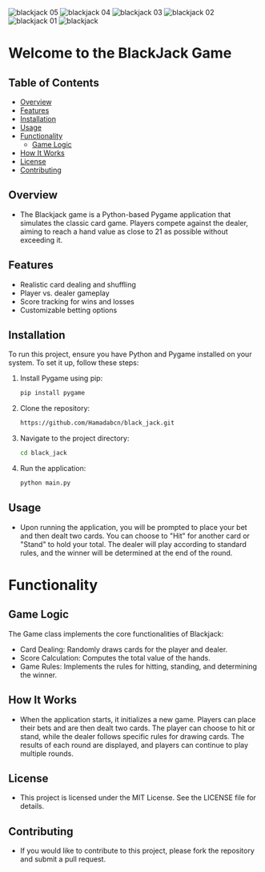 ![blackjack 05](https://github.com/user-attachments/assets/dc5bfdf8-6446-4307-8447-c12d6df5a716)
![blackjack 04](https://github.com/user-attachments/assets/33402862-ee55-42d3-91db-da18b2918486)
![blackjack 03](https://github.com/user-attachments/assets/82a2a3c6-ac75-4179-a59a-0ae4d44a0f5b)
![blackjack 02](https://github.com/user-attachments/assets/45929964-1c54-466f-aa70-70fd8c6efb2f)
![blackjack 01](https://github.com/user-attachments/assets/22002427-732f-41fe-8f8a-0d0f8bae46b6)
![blackjack](https://github.com/user-attachments/assets/679f909e-b676-4c0f-b249-51351b95dbff)
# Welcome to the BlackJack Game

## Table of Contents
- [Overview](#overview)
- [Features](#features)
- [Installation](#installation)
- [Usage](#usage)
- [Functionality](#functionality)
  - [Game Logic](#game-logic)
- [How It Works](#how-it-works)
- [License](#license)
- [Contributing](#contributing)

## Overview
- The Blackjack game is a Python-based Pygame application that simulates the classic card game. Players compete against the dealer, aiming to reach a hand value as close to 21 as possible without exceeding it.

## Features
- Realistic card dealing and shuffling
- Player vs. dealer gameplay
- Score tracking for wins and losses
- Customizable betting options

## Installation
To run this project, ensure you have Python and Pygame installed on your system. To set it up, follow these steps:

1. Install Pygame using pip:
   ```bash
   pip install pygame

2. Clone the repository:
   ```bash
   https://github.com/Hamadabcn/black_jack.git

3. Navigate to the project directory:
   ```bash
   cd black_jack

4. Run the application:
   ```bash
   python main.py

## Usage
- Upon running the application, you will be prompted to place your bet and then dealt two cards. You can choose to "Hit" for another card or "Stand" to hold your total. The dealer will play according to standard rules, and the winner will be determined at the end of the round.

# Functionality
## Game Logic
The Game class implements the core functionalities of Blackjack:
- Card Dealing: Randomly draws cards for the player and dealer.
- Score Calculation: Computes the total value of the hands.
- Game Rules: Implements the rules for hitting, standing, and determining the winner.

## How It Works
- When the application starts, it initializes a new game. Players can place their bets and are then dealt two cards. The player can choose to hit or stand, while the dealer follows specific rules for drawing cards. The results of each round are displayed, and players can continue to play multiple rounds.

## License
- This project is licensed under the MIT License. See the LICENSE file for details.

## Contributing
- If you would like to contribute to this project, please fork the repository and submit a pull request.
